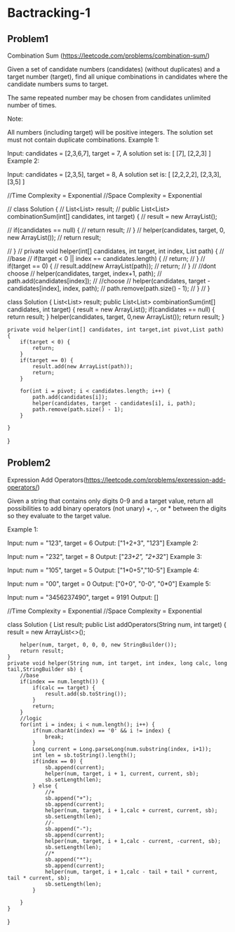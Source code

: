 # Bactracking-1

## Problem1

Combination Sum (https://leetcode.com/problems/combination-sum/)

Given a set of candidate numbers (candidates) (without duplicates) and a target number (target), find all unique combinations in candidates where the candidate numbers sums to target.

The same repeated number may be chosen from candidates unlimited number of times.

Note:

All numbers (including target) will be positive integers.
The solution set must not contain duplicate combinations.
Example 1:

Input: candidates = [2,3,6,7], target = 7,
A solution set is:
[
[7],
[2,2,3]
]
Example 2:

Input: candidates = [2,3,5], target = 8,
A solution set is:
[
[2,2,2,2],
[2,3,3],
[3,5]
]

//Time Complexity = Exponential
//Space Complexity = Exponential

// class Solution {
// List<List<Integer>> result;
// public List<List<Integer>> combinationSum(int[] candidates, int target) {
// result = new ArrayList();

// if(candidates == null) {
// return result;
// }
// helper(candidates, target, 0, new ArrayList<Integer>());
// return result;

// }
// private void helper(int[] candidates, int target, int index, List<Integer> path) {
// //base
// if(target < 0 || index == candidates.length) {
// return;
// }
// if(target == 0) {
// result.add(new ArrayList(path));
// return;
// }
// //dont choose
// helper(candidates, target, index+1, path);
// path.add(candidates[index]);
// //choose
// helper(candidates, target - candidates[index], index, path);
// path.remove(path.size() - 1);
// }
// }

class Solution {
List<List<Integer>> result;
public List<List<Integer>> combinationSum(int[] candidates, int target) {
result = new ArrayList();
if(candidates == null) {
return result;
}
helper(candidates, target, 0,new ArrayList<Integer>());
return result;
}

    private void helper(int[] candidates, int target,int pivot,List path) {
        if(target < 0) {
            return;
        }
        if(target == 0) {
            result.add(new ArrayList(path));
            return;
        }

        for(int i = pivot; i < candidates.length; i++) {
            path.add(candidates[i]);
            helper(candidates, target - candidates[i], i, path);
            path.remove(path.size() - 1);
        }

    }

}

## Problem2

Expression Add Operators(https://leetcode.com/problems/expression-add-operators/)

Given a string that contains only digits 0-9 and a target value, return all possibilities to add binary operators (not unary) +, -, or \* between the digits so they evaluate to the target value.

Example 1:

Input: num = "123", target = 6
Output: ["1+2+3", "1*2*3"]
Example 2:

Input: num = "232", target = 8
Output: ["2*3+2", "2+3*2"]
Example 3:

Input: num = "105", target = 5
Output: ["1*0+5","10-5"]
Example 4:

Input: num = "00", target = 0
Output: ["0+0", "0-0", "0*0"]
Example 5:

Input: num = "3456237490", target = 9191
Output: []

//Time Complexity = Exponential
//Space Complexity = Exponential

class Solution {
List<String> result;
public List<String> addOperators(String num, int target) {
result = new ArrayList<>();

        helper(num, target, 0, 0, 0, new StringBuilder());
        return result;
    }
    private void helper(String num, int target, int index, long calc, long tail,StringBuilder sb) {
        //base
        if(index == num.length()) {
            if(calc == target) {
                result.add(sb.toString());
            }
            return;
        }
        //logic
        for(int i = index; i < num.length(); i++) {
            if(num.charAt(index) == '0' && i != index) {
                break;
            }
            Long current = Long.parseLong(num.substring(index, i+1));
            int len = sb.toString().length();
            if(index == 0) {
                sb.append(current);
                helper(num, target, i + 1, current, current, sb);
                sb.setLength(len);
            } else {
                //+
                sb.append("+");
                sb.append(current);
                helper(num, target, i + 1,calc + current, current, sb);
                sb.setLength(len);
                //-
                sb.append("-");
                sb.append(current);
                helper(num, target, i + 1,calc - current, -current, sb);
                sb.setLength(len);
                //*
                sb.append("*");
                sb.append(current);
                helper(num, target, i + 1,calc - tail + tail * current, tail * current, sb);
                sb.setLength(len);
            }

        }
    }

}
